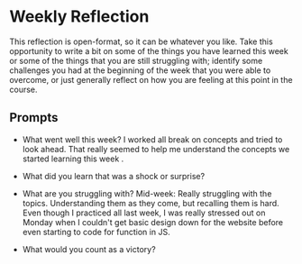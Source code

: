 # Weekly Reflection
This reflection is open-format, so it can be whatever you like. Take this opportunity to write a bit on some of the things you have learned this week or some of the things that you are still struggling with; identify some challenges you had at the beginning of the week that you were able to overcome, or just generally reflect on how you are feeling at this point in the course.

## Prompts
- What went well this week?
 I worked all break on concepts and tried to look ahead. That really seemed to help me understand the concepts we started learning this week .  

- What did you learn that was a shock or surprise?

- What are you struggling with?
Mid-week: Really struggling with the topics. Understanding them as they come, but recalling them is hard. Even though I practiced all last week, I was really stressed out on Monday when I couldn't get basic design down for the website before even starting to code for function in JS.

- What would you count as a victory?
